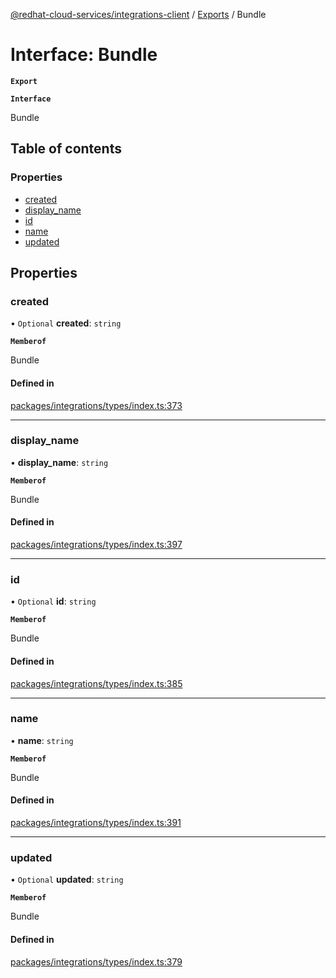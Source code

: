 [@redhat-cloud-services/integrations-client](../README.md) / [Exports](../modules.md) / Bundle

# Interface: Bundle

**`Export`**

**`Interface`**

Bundle

## Table of contents

### Properties

- [created](Bundle.md#created)
- [display\_name](Bundle.md#display_name)
- [id](Bundle.md#id)
- [name](Bundle.md#name)
- [updated](Bundle.md#updated)

## Properties

### created

• `Optional` **created**: `string`

**`Memberof`**

Bundle

#### Defined in

[packages/integrations/types/index.ts:373](https://github.com/mkholjuraev/javascript-clients/blob/master/packages/integrations/types/index.ts#L373)

___

### display\_name

• **display\_name**: `string`

**`Memberof`**

Bundle

#### Defined in

[packages/integrations/types/index.ts:397](https://github.com/mkholjuraev/javascript-clients/blob/master/packages/integrations/types/index.ts#L397)

___

### id

• `Optional` **id**: `string`

**`Memberof`**

Bundle

#### Defined in

[packages/integrations/types/index.ts:385](https://github.com/mkholjuraev/javascript-clients/blob/master/packages/integrations/types/index.ts#L385)

___

### name

• **name**: `string`

**`Memberof`**

Bundle

#### Defined in

[packages/integrations/types/index.ts:391](https://github.com/mkholjuraev/javascript-clients/blob/master/packages/integrations/types/index.ts#L391)

___

### updated

• `Optional` **updated**: `string`

**`Memberof`**

Bundle

#### Defined in

[packages/integrations/types/index.ts:379](https://github.com/mkholjuraev/javascript-clients/blob/master/packages/integrations/types/index.ts#L379)
